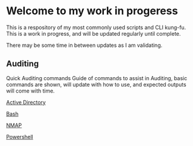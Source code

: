 # Welcome to my work in progeress
 This is a respository of my most commonly used scripts and CLI kung-fu. This is a work in progress, and will be updated regularly until complete. 

 There may be some time in between updates as I am validating.   


## Auditing
 Quick Auditing commands 
 Guide of commands to assist in Auditing, basic commands are shown, will update with how to use, and expected outputs will come with time. 

[Active Directory](../Auditing/Active%20Directory/Active%20Directory.md)

[Bash](../Auditing/Bash/bash.md)

[NMAP](../Auditing/Nmap/nmap.md)

[Powershell](../Auditing/Powershell/powershell.md)
 